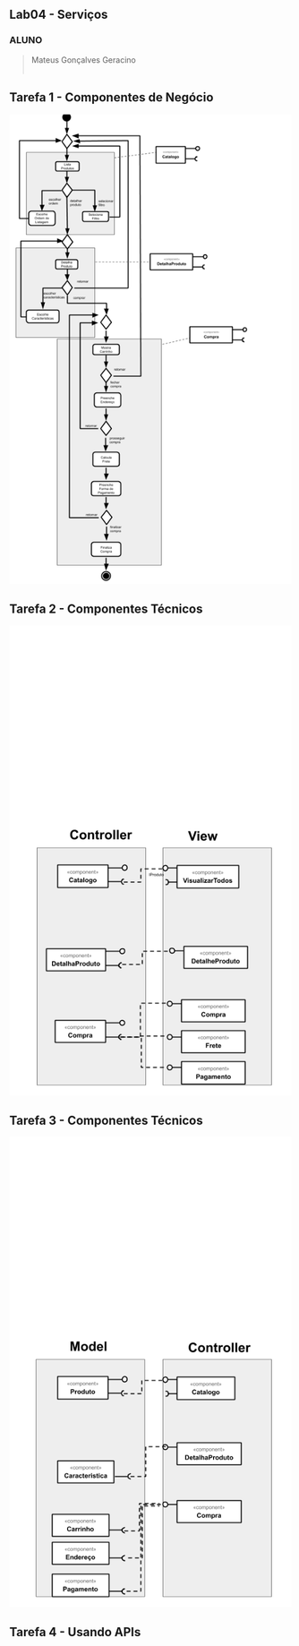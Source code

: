## Lab04 - Serviços

### ALUNO
   >Mateus Gonçalves Geracino
<br><br>

## Tarefa 1 - Componentes de Negócio
![imagem1](imagens/tarefa1.png)
<br>
## Tarefa 2 - Componentes Técnicos
![imagem2](imagens/tarefa2.png)
<br>
## Tarefa 3 - Componentes Técnicos
![imagem3](imagens/tarefa3.png)
<br>
## Tarefa 4 - Usando APIs
